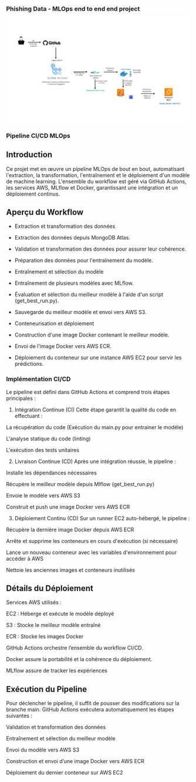### Phishing Data - MLOps end to end end project

<img src="Archi deployment MLOps.png" alt="Architecture du Pipeline MLOps" width="600">

### Pipeline CI/CD MLOps
## Introduction
Ce projet met en œuvre un pipeline MLOps de bout en bout, automatisant l'extraction, la transformation, l'entraînement et le déploiement d'un modèle de machine learning. L'ensemble du workflow est géré via GitHub Actions, les services AWS, MLflow et Docker, garantissant une intégration et un déploiement continus.

## Aperçu du Workflow
 - Extraction et transformation des données

 - Extraction des données depuis MongoDB Atlas.

 - Validation et transformation des données pour assurer leur cohérence.

 - Préparation des données pour l'entraînement du modèle.

 - Entraînement et sélection du modèle

 - Entraînement de plusieurs modèles avec MLflow.

 - Évaluation et sélection du meilleur modèle à l'aide d'un script (get_best_run.py).

 - Sauvegarde du meilleur modèle et envoi vers AWS S3.

 - Conteneurisation et déploiement

 - Construction d'une image Docker contenant le meilleur modèle.

 - Envoi de l'image Docker vers AWS ECR.

 - Déploiement du conteneur sur une instance AWS EC2 pour servir les prédictions.

### Implémentation CI/CD
Le pipeline est défini dans GitHub Actions et comprend trois étapes principales :

1. Intégration Continue (CI)
Cette étape garantit la qualité du code en effectuant :

La récupération du code (Exécution du main.py pour entrainer le modéle)

L'analyse statique du code (linting)

L'exécution des tests unitaires

2. Livraison Continue (CD)
Après une intégration réussie, le pipeline :

Installe les dépendances nécessaires

Récupère le meilleur modèle depuis Mlflow (get_best_run.py)

Envoie le modèle vers AWS S3

Construit et push une image Docker vers AWS ECR

3. Déploiement Continu (CD)
Sur un runner EC2 auto-hébergé, le pipeline :

Récupère la dernière image Docker depuis AWS ECR

Arrête et supprime les conteneurs en cours d'exécution (si nécessaire)

Lance un nouveau conteneur avec les variables d'environnement pour accéder à AWS

Nettoie les anciennes images et conteneurs inutilisés

## Détails du Déploiement
Services AWS utilisés :

EC2 : Héberge et exécute le modèle déployé

S3 : Stocke le meilleur modèle entraîné

ECR : Stocke les images Docker

GitHub Actions orchestre l’ensemble du workflow CI/CD.

Docker assure la portabilité et la cohérence du déploiement.

MLflow assure de tracker les expériences

## Exécution du Pipeline
Pour déclencher le pipeline, il suffit de pousser des modifications sur la branche main. GitHub Actions exécutera automatiquement les étapes suivantes :

Validation et transformation des données

Entraînement et sélection du meilleur modèle

Envoi du modèle vers AWS S3

Construction et envoi d’une image Docker vers AWS ECR

Déploiement du dernier conteneur sur AWS EC2
